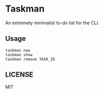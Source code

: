# Taskman

An extremely minimalist to-do list for the CLI.

## Usage

```
taskman new
taskman show
taskman remove TASK_ID
```

## LICENSE
MIT
